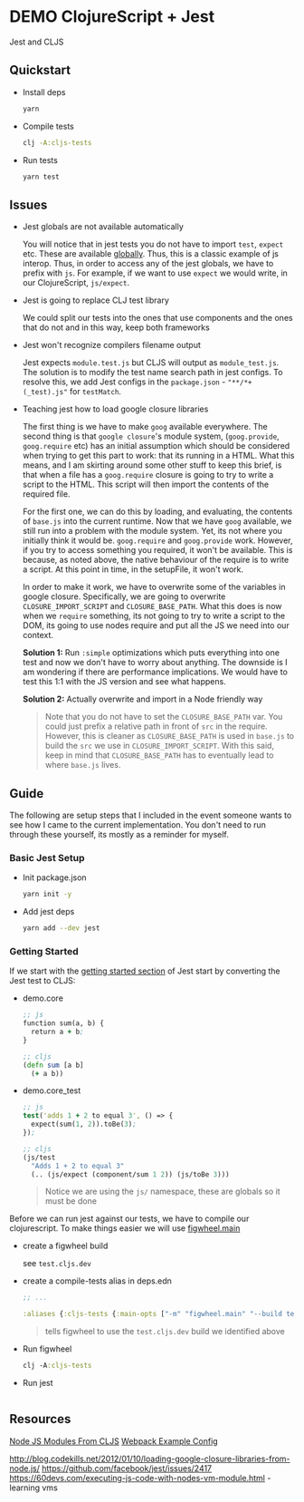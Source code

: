 # DEMO ClojureScript + Jest

Jest and CLJS

## Quickstart

- Install deps

  ```bash
  yarn
  ```

- Compile tests

  ```bash
  clj -A:cljs-tests
  ```

- Run tests

  ```bash
  yarn test
  ```

## Issues

- Jest globals are not available automatically

  You will notice that in jest tests you do not have to import `test`, `expect` etc. These are available [globally](https://jestjs.io/docs/en/api). Thus, this is a classic example of js interop. Thus, in order to access any of the jest globals, we have to prefix with `js`. For example, if we want to use `expect` we would write, in our ClojureScript, `js/expect`.

- Jest is going to replace CLJ test library

  We could split our tests into the ones that use components and the ones that do not and in this way, keep both frameworks

- Jest won't recognize compilers filename output

  Jest expects `module.test.js` but CLJS will output as `module_test.js`. The solution is to modify the test name search path in jest configs. To resolve this, we add Jest configs in the `package.json` - `"**/*+(_test).js"` for `testMatch`.

- Teaching jest how to load google closure libraries

  The first thing is we have to make `goog` available everywhere. The second thing is that `google closure`'s module system, (`goog.provide`, `goog.require` etc) has an initial assumption which should be considered when trying to get this part to work: that its running in a HTML. What this means, and I am skirting around some other stuff to keep this brief, is that when a file has a `goog.require` closure is going to try to write a script to the HTML. This script will then import the contents of the required file.

  For the first one, we can do this by loading, and evaluating, the contents of `base.js` into the current runtime. Now that we have `goog` available, we still run into a problem with the module system. Yet, its not where you initially think it would be. `goog.require` and `goog.provide` work. However, if you try to access something you required, it won't be available. This is because, as noted above, the native behaviour of the require is to write a script. At this point in time, in the setupFile, it won't work.

  In order to make it work, we have to overwrite some of the variables in google closure. Specifically, we are going to overwrite `CLOSURE_IMPORT_SCRIPT` and `CLOSURE_BASE_PATH`. What this does is now when we `require` something, its not going to try to write a script to the DOM, its going to use nodes require and put all the JS we need into our context.

  **Solution 1:** Run `:simple` optimizations which puts everything into one test and now we don't have to worry about anything. The downside is I am wondering if there are performance implications. We would have to test this 1:1 with the JS version and see what happens.

  **Solution 2:** Actually overwrite and import in a Node friendly way

  > Note that you do not have to set the `CLOSURE_BASE_PATH` var. You could just prefix a relative path in front of `src` in the require. However, this is cleaner as `CLOSURE_BASE_PATH` is used in `base.js` to build the `src` we use in `CLOSURE_IMPORT_SCRIPT`. With this said, keep in mind that `CLOSURE_BASE_PATH` has to eventually lead to where `base.js` lives.

## Guide

The following are setup steps that I included in the event someone wants to see how I came to the current implementation. You don't need to run through these yourself, its mostly as a reminder for myself.

### Basic Jest Setup

- Init package.json

  ```bash
  yarn init -y
  ```

- Add jest deps

  ```bash
  yarn add --dev jest
  ```

### Getting Started

If we start with the [getting started section](https://jestjs.io/docs/en/getting-started) of Jest start by converting the Jest test to CLJS:

- demo.core

  ```clojure
  ;; js
  function sum(a, b) {
    return a + b;
  }

  ;; cljs
  (defn sum [a b]
    (+ a b))
  ```

- demo.core_test

  ```clojure
  ;; js
  test('adds 1 + 2 to equal 3', () => {
    expect(sum(1, 2)).toBe(3);
  });

  ;; cljs
  (js/test
    "Adds 1 + 2 to equal 3"
    (.. (js/expect (component/sum 1 2)) (js/toBe 3)))
  ```

  > Notice we are using the `js/` namespace, these are globals so it must be done

Before we can run jest against our tests, we have to compile our clojurescript. To make things easier we will use [figwheel.main](https://figwheel.org/)

- create a figwheel build

  see `test.cljs.dev`

- create a compile-tests alias in deps.edn

  ```clojure
  ;; ...

  :aliases {:cljs-tests {:main-opts ["-m" "figwheel.main" "--build test"]}}
  ```

  > tells figwheel to use the `test.cljs.dev` build we identified above

- Run figwheel

  ```clojure
  clj -A:cljs-tests
  ```

- Run jest

  ```bash

  ```

## Resources

[Node JS Modules From CLJS](https://anmonteiro.com/2017/03/requiring-node-js-modules-from-clojurescript-namespaces/)
[Webpack Example Config](https://github.com/koba04/closure-webpack-example/blob/master/webpack.config.js)

http://blog.codekills.net/2012/01/10/loading-google-closure-libraries-from-node.js/
https://github.com/facebook/jest/issues/2417
https://60devs.com/executing-js-code-with-nodes-vm-module.html - learning vms
